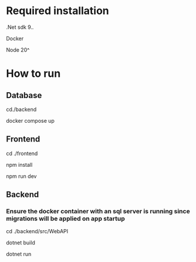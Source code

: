 

# Required installation
.Net sdk 9.*.*

Docker

Node 20^

# How to run

## Database
cd./backend

docker compose up

## Frontend
cd ./frontend

npm install

npm run dev

## Backend
### Ensure the docker container with an sql server is running since migrations will be applied on app startup
cd ./backend/src/WebAPI

dotnet build

dotnet run 